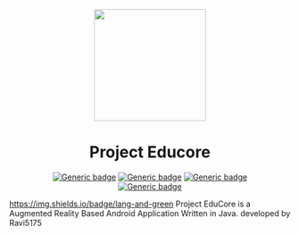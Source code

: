 <div align="center" margin="0px">
<img align="center" width="200px" height="200px" src="https://user-images.githubusercontent.com/48784560/119270746-c29add00-bc1b-11eb-8611-0ce65b1dc01f.png">
<h1> Project Educore</h1>
  
  [![Generic badge](https://img.shields.io/badge/ANDROID-grey?style=for-the-badge&logo=android)](https://shields.io/)
  [![Generic badge](https://img.shields.io/badge/JAVA-orange?style=for-the-badge&logo=java)](https://shields.io/)
  [![Generic badge](https://img.shields.io/badge/AR%20CORE-purple?style=for-the-badge&logo=ar)](https://shields.io/)\
  [![Generic badge](https://img.shields.io/badge/GRADLE-4.1.0-blue?style=for-the-badge&logo=gradle)](https://shields.io/)

</div>



  https://img.shields.io/badge/lang-and-green
Project EduCore is a Augmented Reality Based Android Application Written in Java.
developed by Ravi5175
